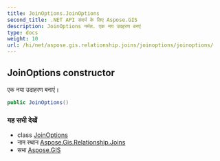 ```yaml
---
title: JoinOptions.JoinOptions
second_title: .NET API संदर्भ के लिए Aspose.GIS
description: JoinOptions नर्मत. एक नय उदहरण बनएं
type: docs
weight: 10
url: /hi/net/aspose.gis.relationship.joins/joinoptions/joinoptions/
---
```

## JoinOptions constructor

एक नया उदाहरण बनाएं।

```csharp
public JoinOptions()
```

### यह सभी देखें

* class [JoinOptions](../)
* नाम स्थान [Aspose.Gis.Relationship.Joins](../../joinoptions/)
* सभा [Aspose.GIS](../../../)


